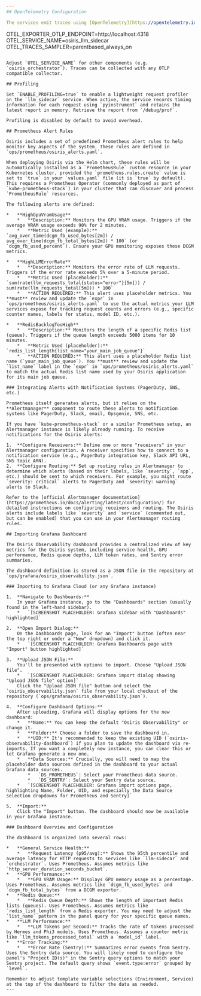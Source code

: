 ```yaml
---
## OpenTelemetry Configuration

The services emit traces using [OpenTelemetry](https://opentelemetry.io/). Set the following environment variables to enable tracing locally:

```
OTEL_EXPORTER_OTLP_ENDPOINT=http://localhost:4318
OTEL_SERVICE_NAME=osiris_llm_sidecar
OTEL_TRACES_SAMPLER=parentbased_always_on
```

Adjust `OTEL_SERVICE_NAME` for other components (e.g. `osiris_orchestrator`). Traces can be collected with any OTLP compatible collector.

## Profiling

Set `ENABLE_PROFILING=true` to enable a lightweight request profiler on the `llm_sidecar` service. When active, the service records timing information for each request using `pyinstrument` and retains the latest report in memory. Retrieve the report from `/debug/prof`.

Profiling is disabled by default to avoid overhead.

## Prometheus Alert Rules

Osiris includes a set of predefined Prometheus alert rules to help monitor key aspects of the system. These rules are defined in `ops/prometheus/osiris_alerts.yaml`.

When deploying Osiris via the Helm chart, these rules will be automatically installed as a `PrometheusRule` custom resource in your Kubernetes cluster, provided the `prometheus.rules.create` value is set to `true` in your `values.yaml` file (it is `true` by default). This requires a Prometheus Operator (commonly deployed as part of `kube-prometheus-stack`) in your cluster that can discover and process `PrometheusRule` resources.

The following alerts are defined:

*   **HighGpuVramUsage**
    *   **Description:** Monitors the GPU VRAM usage. Triggers if the average VRAM usage exceeds 90% for 2 minutes.
    *   **Metric Used (example):** `avg_over_time(dcgm_fb_used_bytes[2m]) / avg_over_time(dcgm_fb_total_bytes[2m]) * 100` (or `dcgm_fb_used_percent`). Ensure your GPU monitoring exposes these DCGM metrics.

*   **HighLLMErrorRate**
    *   **Description:** Monitors the error rate of LLM requests. Triggers if the error rate exceeds 5% over a 5-minute period.
    *   **Metric Used (placeholder):** `sum(rate(llm_requests_total{status="error"}[5m])) / sum(rate(llm_requests_total[5m])) * 100`
    *   **ACTION REQUIRED:** This alert uses placeholder metrics. You **must** review and update the `expr` in `ops/prometheus/osiris_alerts.yaml` to use the actual metrics your LLM services expose for tracking request counts and errors (e.g., specific counter names, labels for status, model ID, etc.).

*   **RedisBacklogTooHigh**
    *   **Description:** Monitors the length of a specific Redis list (queue). Triggers if the queue length exceeds 5000 items for 10 minutes.
    *   **Metric Used (placeholder):** `redis_list_length{list_name="your_main_job_queue"}`
    *   **ACTION REQUIRED:** This alert uses a placeholder Redis list name (`your_main_job_queue`). You **must** review and update the `list_name` label in the `expr` in `ops/prometheus/osiris_alerts.yaml` to match the actual Redis list name used by your Osiris application for its main job queue.

### Integrating Alerts with Notification Systems (PagerDuty, SNS, etc.)

Prometheus itself generates alerts, but it relies on the **Alertmanager** component to route these alerts to notification systems like PagerDuty, Slack, email, Opsgenie, SNS, etc.

If you have `kube-prometheus-stack` or a similar Prometheus setup, an Alertmanager instance is likely already running. To receive notifications for the Osiris alerts:

1.  **Configure Receivers:** Define one or more "receivers" in your Alertmanager configuration. A receiver specifies how to connect to a notification service (e.g., PagerDuty integration key, Slack API URL, SNS topic ARN).
2.  **Configure Routing:** Set up routing rules in Alertmanager to determine which alerts (based on their labels, like `severity`, `app`, etc.) should be sent to which receivers. For example, you might route `severity: critical` alerts to PagerDuty and `severity: warning` alerts to Slack.

Refer to the [official Alertmanager documentation](https://prometheus.io/docs/alerting/latest/configuration/) for detailed instructions on configuring receivers and routing. The Osiris alerts include labels like `severity` and `service` (commented out, but can be enabled) that you can use in your Alertmanager routing rules.

## Importing Grafana Dashboard

The Osiris Observability dashboard provides a centralized view of key metrics for the Osiris system, including service health, GPU performance, Redis queue depths, LLM token rates, and Sentry error summaries.

The dashboard definition is stored as a JSON file in the repository at `ops/grafana/osiris_observability.json`.

### Importing to Grafana Cloud (or any Grafana instance)

1.  **Navigate to Dashboards:**
    In your Grafana instance, go to the "Dashboards" section (usually found in the left-hand sidebar).
    *   `[SCREENSHOT PLACEHOLDER: Grafana sidebar with "Dashboards" highlighted]`

2.  **Open Import Dialog:**
    On the Dashboards page, look for an "Import" button (often near the top right or under a "New" dropdown) and click it.
    *   `[SCREENSHOT PLACEHOLDER: Grafana Dashboards page with "Import" button highlighted]`

3.  **Upload JSON File:**
    You'll be presented with options to import. Choose "Upload JSON file".
    *   `[SCREENSHOT PLACEHOLDER: Grafana import dialog showing "Upload JSON file" option]`
    Click the "Upload JSON file" button and select the `osiris_observability.json` file from your local checkout of the repository (`ops/grafana/osiris_observability.json`).

4.  **Configure Dashboard Options:**
    After uploading, Grafana will display options for the new dashboard:
    *   **Name:** You can keep the default "Osiris Observability" or change it.
    *   **Folder:** Choose a folder to save the dashboard in.
    *   **UID:** It's recommended to keep the existing UID (`osiris-observability-dashboard`) if you plan to update the dashboard via re-imports. If you want a completely new instance, you can clear this or let Grafana generate a new one.
    *   **Data Sources:** Crucially, you will need to map the placeholder data sources defined in the dashboard to your actual Grafana data sources.
        *   `DS_PROMETHEUS`: Select your Prometheus data source.
        *   `DS_SENTRY`: Select your Sentry data source.
    *   `[SCREENSHOT PLACEHOLDER: Grafana import options page, highlighting Name, Folder, UID, and especially the Data Source selection dropdowns for Prometheus and Sentry]`

5.  **Import:**
    Click the "Import" button. The dashboard should now be available in your Grafana instance.

### Dashboard Overview and Configuration

The dashboard is organized into several rows:

*   **General Service Health:**
    *   **Request Latency (p95/avg):** Shows the 95th percentile and average latency for HTTP requests to services like `llm-sidecar` and `orchestrator`. Uses Prometheus. Assumes metrics like `http_server_duration_seconds_bucket`.
*   **GPU Performance:**
    *   **GPU VRAM Usage:** Displays GPU memory usage as a percentage. Uses Prometheus. Assumes metrics like `dcgm_fb_used_bytes` and `dcgm_fb_total_bytes` from a DCGM exporter.
*   **Redis Queue:**
    *   **Redis Queue Depth:** Shows the length of important Redis lists (queues). Uses Prometheus. Assumes metrics like `redis_list_length` from a Redis exporter. You may need to adjust the `list_name` pattern in the panel query for your specific queue names.
*   **LLM Performance:**
    *   **LLM Tokens per Second:** Tracks the rate of tokens processed by Hermes and Phi3 models. Uses Prometheus. Assumes a counter metric like `llm_tokens_processed_total` with a `model_id` label.
*   **Error Tracking:**
    *   **Error Rate (Sentry):** Summarizes error events from Sentry. Uses the Sentry data source. You will likely need to configure the panel's "Project ID(s)" in the Sentry query options to match your Sentry project. The default query shows `event.type:error` grouped by `level`.

Remember to adjust template variable selections (Environment, Service) at the top of the dashboard to filter the data as needed.
---
```

